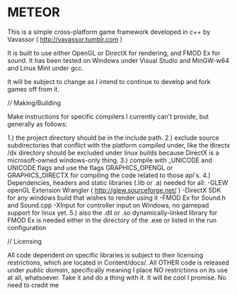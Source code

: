 METEOR
======

This is a simple cross-platform game framework developed in c++ 
by Vavassor ( http://vavassor.tumblr.com )

It is built to use either OpenGL or DirectX for rendering, 
and FMOD Ex for sound. It has been tested on Windows under 
Visual Studio and MinGW-w64 and Linux Mint under gcc.

It will be subject to change as I intend to continue to
develop and fork games off from it.

// Making/Building

Make instructions for specific compilers I currently can't
provide, but generally as follows:

1.) the project directory should be in the include path.
2.) exclude source subdirectories that conflict with the platform
    compiled under, like the directx /dx directory should be excluded
    under linux builds because DirectX is a microsoft-owned windows-only
    thing.
3.) compile with _UNICODE and UNICODE flags and use the flags 
    GRAPHICS_OPENGL or GRAPHICS_DIRECTX for compiling the code related
    to those api's.
4.) Dependencies, headers and static libraries (.lib or .a) needed for all:
    -GLEW openGL Extension Wrangler ( http://glew.sourceforge.net/ )
    -DirectX SDK for any windows build that wishes to render using it
    -FMOD Ex for Sound.h and Sound.cpp
    -XInput for controller input on Windows, no gamepad support for linux yet.
5.) also the .dll or .so dynamically-linked library for FMOD Ex is needed
    either in the directory of the .exe or listed in the run configuration

// Licensing

All code dependent on specific libraries is subject to their licensing
restrictions, which are located in Content/docs/. All OTHER code is
released under _public domain_, specifically meaning I place NO restrictions
on its use at all, whatsoever. Take it and do a thing with it. It will
be cool I promise. No need to credit me
